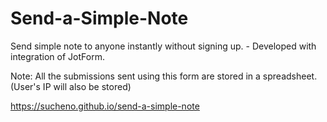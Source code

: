 # Send-a-Simple-Note
Send simple note to anyone instantly without signing up. - Developed with integration of JotForm.

Note: All the submissions sent using this form are stored in a spreadsheet. (User's IP will also be stored)

https://sucheno.github.io/send-a-simple-note

